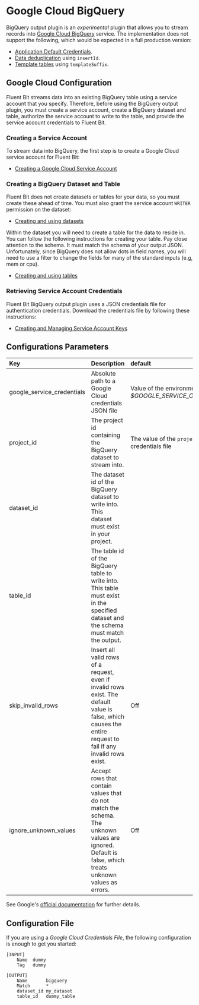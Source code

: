# Google Cloud BigQuery

BigQuery output plugin is an _experimental_ plugin that allows you to stream records into [Google Cloud BigQuery](https://cloud.google.com/bigquery/) service. The implementation does not support the following, which would be expected in a full production version:

* [Application Default Credentials](https://cloud.google.com/docs/authentication/production).
* [Data deduplication](https://cloud.google.com/bigquery/streaming-data-into-bigquery) using `insertId`.
* [Template tables](https://cloud.google.com/bigquery/streaming-data-into-bigquery) using `templateSuffix`.

## Google Cloud Configuration

Fluent Bit streams data into an existing BigQuery table using a service account that you specify. Therefore, before using the BigQuery output plugin, you must create a service account, create a BigQuery dataset and table, authorize the service account to write to the table, and provide the service account credentials to Fluent Bit.

### Creating a Service Account

To stream data into BigQuery, the first step is to create a Google Cloud service account for Fluent Bit:

* [Creating a Google Cloud Service Account](https://cloud.google.com/iam/docs/creating-managing-service-accounts)

### Creating a BigQuery Dataset and Table

Fluent Bit does not create datasets or tables for your data, so you must create these ahead of time. You must also grant the service account `WRITER` permission on the dataset:

* [Creating and using datasets](https://cloud.google.com/bigquery/docs/datasets)

Within the dataset you will need to create a table for the data to reside in. You can follow the following instructions for creating your table. Pay close attention to the schema. It must match the schema of your output JSON. Unfortunately, since BigQuery does not allow dots in field names, you will need to use a filter to change the fields for many of the standard inputs \(e.g, mem or cpu\).

* [Creating and using tables](https://cloud.google.com/bigquery/docs/tables)

### Retrieving Service Account Credentials

Fluent Bit BigQuery output plugin uses a JSON credentials file for authentication credentials. Download the credentials file by following these instructions:

* [Creating and Managing Service Account Keys](https://cloud.google.com/iam/docs/creating-managing-service-account-keys)

## Configurations Parameters

| Key | Description | default |
| :--- | :--- | :--- |
| google\_service\_credentials | Absolute path to a Google Cloud credentials JSON file | Value of the environment variable _$GOOGLE\_SERVICE\_CREDENTIALS_ |
| project\_id | The project id containing the BigQuery dataset to stream into. | The value of the `project_id` in the credentials file |
| dataset\_id | The dataset id of the BigQuery dataset to write into. This dataset must exist in your project. |  |
| table\_id | The table id of the BigQuery table to write into. This table must exist in the specified dataset and the schema must match the output. |  |
| skip_invalid_rows | Insert all valid rows of a request, even if invalid rows exist. The default value is false, which causes the entire request to fail if any invalid rows exist. | Off |
| ignore_unknown_values | Accept rows that contain values that do not match the schema. The unknown values are ignored. Default is false, which treats unknown values as errors. | Off |

See Google's [official documentation](https://cloud.google.com/bigquery/docs/reference/rest/v2/tabledata/insertAll) for further details.

## Configuration File

If you are using a _Google Cloud Credentials File_, the following configuration is enough to get you started:

```text
[INPUT]
    Name  dummy
    Tag   dummy

[OUTPUT]
    Name       bigquery
    Match      *
    dataset_id my_dataset
    table_id   dummy_table
```

